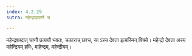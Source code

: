 ```yaml
---
index: 4.2.29
sutra: महेन्द्राद्घाणौ च

---
```

महेन्द्रशब्दात् घाणौ प्रत्ययौ भवतः, चकाराच् छश्च, सा ऽस्य देवता इत्यस्मिन् विषये। महेन्द्रो देवता अस्य महेन्द्रियम् हविः, माहेन्द्रम्, महेन्द्रीयम्।